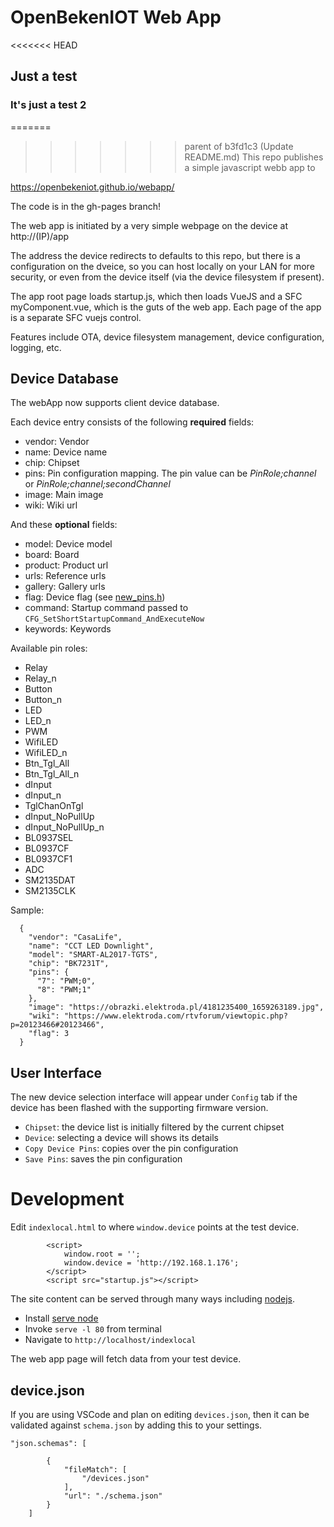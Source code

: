 # OpenBekenIOT Web App

<<<<<<< HEAD
## Just a test
### It's just a test 2

=======
>>>>>>> parent of b3fd1c3 (Update README.md)
This repo publishes a simple javascript webb app to

https://openbekeniot.github.io/webapp/

The code is in the gh-pages branch!


The web app is initiated by a very simple webpage on the device at http://(IP)/app

The address the device redirects to defaults to this repo, but there is a configuration on the dveice, so you can host locally on your LAN for more security, or even from the device itself (via the device filesystem if present).

The app root page loads startup.js, which then loads VueJS and a SFC myComponent.vue, which is the guts of the web app.  Each page of the app is a separate SFC vuejs control.

Features include OTA, device filesystem management, device configuration, logging, etc.


## Device Database

The webApp now supports client device database. 

Each device entry consists of the following **required** fields:

* vendor: Vendor
* name: Device name
* chip: Chipset
* pins: Pin configuration mapping. The pin value can be *PinRole;channel* or *PinRole;channel;secondChannel*
* image: Main image
* wiki: Wiki url

And these **optional** fields:
* model: Device model
* board: Board
* product: Product url
* urls: Reference urls
* gallery: Gallery urls
* flag: Device flag (see [new_pins.h](https://github.com/openshwprojects/OpenBK7231T_App/blob/4fd6a292d52146fa493f0a0d7c7069333cd12e5f/src/new_pins.h))
* command: Startup command passed to `CFG_SetShortStartupCommand_AndExecuteNow`
* keywords: Keywords

Available pin roles:
* Relay
* Relay_n
* Button
* Button_n
* LED
* LED_n
* PWM
* WifiLED
* WifiLED_n
* Btn_Tgl_All
* Btn_Tgl_All_n
* dInput
* dInput_n
* TglChanOnTgl
* dInput_NoPullUp
* dInput_NoPullUp_n
* BL0937SEL
* BL0937CF
* BL0937CF1
* ADC
* SM2135DAT
* SM2135CLK

Sample:
```
  {
    "vendor": "CasaLife",
    "name": "CCT LED Downlight",
    "model": "SMART-AL2017-TGTS",
    "chip": "BK7231T",
    "pins": {
      "7": "PWM;0",
      "8": "PWM;1"
    },
    "image": "https://obrazki.elektroda.pl/4181235400_1659263189.jpg",
    "wiki": "https://www.elektroda.com/rtvforum/viewtopic.php?p=20123466#20123466",
    "flag": 3
  }
```

## User Interface
The new device selection interface will appear under `Config` tab if the device has been flashed with the supporting firmware version.

* `Chipset`: the device list is initially filtered by the current chipset
* `Device`: selecting a device will shows its details
* `Copy Device Pins`: copies over the pin configuration
* `Save Pins`: saves the pin configuration


# Development

Edit `indexlocal.html` to where `window.device` points at the test device.
```
        <script>
            window.root = '';
            window.device = 'http://192.168.1.176';
        </script>
        <script src="startup.js"></script>
```

The site content can be served through many ways including [nodejs](https://nodejs.org/en/).

* Install [serve node](https://www.npmjs.com/package/serve)
* Invoke `serve -l 80` from terminal
* Navigate to `http://localhost/indexlocal`

The web app page will fetch data from your test device.


## device.json
If you are using VSCode and plan on editing `devices.json`, then it can be validated against `schema.json` by adding this to your settings.

```
"json.schemas": [

        {
            "fileMatch": [
                "/devices.json"
            ],
            "url": "./schema.json"
        } 
    ]
```